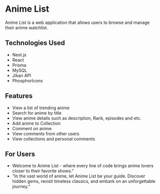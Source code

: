 # Anime List

Anime List is a web application that allows users to browse and manage their anime watchlist.

## Technologies Used

- Next.js
- React
- Prisma
- MySQL
- Jikan API
- PhosphorIcons

## Features

- View a list of trending anime
- Search for anime by title
- View anime details such as description, Rank, episodes and etc.
- Add anime to Collection
- Comment on anime
- View comments from other users
- View collections and personal comments

## For Users

- Welcome to Anime List - where every line of code brings anime lovers closer to their favorite shows."
- "In the vast world of anime, let Anime List be your guide. Discover hidden gems, revisit timeless classics, and embark on an unforgettable journey."
